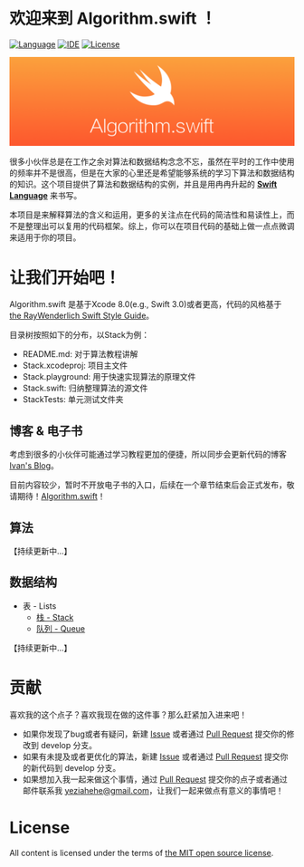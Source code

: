 # 欢迎来到 Algorithm.swift ！
[![Language](https://img.shields.io/badge/swift-3.0-orange.svg)](http://swift.org)
[![IDE](https://img.shields.io/badge/xcode-8.0-46aae6.svg)](https://developer.apple.com/xcode/)
[![License](https://img.shields.io/github/license/mashape/apistatus.svg)](https://github.com/yeziahehe/Algorithm.swift/blob/master/LICENSE)

![Algorithm.swift](Algorithm.png)

很多小伙伴总是在工作之余对算法和数据结构念念不忘，虽然在平时的工作中使用的频率并不是很高，但是在大家的心里还是希望能够系统的学习下算法和数据结构的知识。这个项目提供了算法和数据结构的实例，并且是用冉冉升起的 **[Swift Language](http://swift.org)** 来书写。

本项目是来解释算法的含义和运用，更多的关注点在代码的简洁性和易读性上，而不是整理出可以复用的代码框架。综上，你可以在项目代码的基础上做一点点微调来适用于你的项目。

# 让我们开始吧！
Algorithm.swift 是基于Xcode 8.0(e.g., Swift 3.0)或者更高，代码的风格基于 [the RayWenderlich Swift Style Guide](https://github.com/raywenderlich/swift-style-guide)。

目录树按照如下的分布，以Stack为例：
- README.md: 对于算法教程讲解
- Stack.xcodeproj: 项目主文件
- Stack.playground: 用于快速实现算法的原理文件
- Stack.swift: 归纳整理算法的源文件
- StackTests: 单元测试文件夹

## 博客 & 电子书
考虑到很多的小伙伴可能通过学习教程更加的便捷，所以同步会更新代码的博客 [Ivan's Blog](http://yeziahehe.com)。

目前内容较少，暂时不开放电子书的入口，后续在一个章节结束后会正式发布，敬请期待！[Algorithm.swift]()！

## 算法
【持续更新中...】

## 数据结构
- 表 - Lists
  - [栈 - Stack](https://github.com/yeziahehe/Algorithm.swift/tree/master/Stack)
  - [队列 - Queue](https://github.com/yeziahehe/Algorithm.swift/tree/master/Queue)

【持续更新中...】

# 贡献
喜欢我的这个点子？喜欢我现在做的这件事？那么赶紧加入进来吧！

- 如果你发现了bug或者有疑问，新建 [Issue](https://github.com/yeziahehe/Algorithm.swift/issues) 或者通过 [Pull Request](https://help.github.com/articles/creating-a-pull-request/) 提交你的修改到 develop 分支。
- 如果有未提及或者更优化的算法，新建 [Issue](https://github.com/yeziahehe/Algorithm.swift/issues) 或者通过 [Pull Request](https://help.github.com/articles/creating-a-pull-request/) 提交你的新代码到 develop 分支。
- 如果想加入我一起来做这个事情，通过 [Pull Request](https://help.github.com/articles/creating-a-pull-request/) 提交你的点子或者通过邮件联系我 yeziahehe@gmail.com，让我们一起来做点有意义的事情吧！

# License
All content is licensed under the terms of [the MIT open source license](https://github.com/yeziahehe/Algorithm.swift/blob/master/LICENSE).
